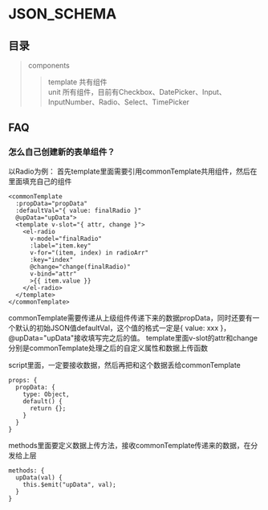 # JSON_SCHEMA

## 目录

>components
>>template  共有组件  
>>unit 所有组件，目前有Checkbox、DatePicker、Input、InputNumber、Radio、Select、TimePicker

## FAQ 
### 怎么自己创建新的表单组件？

以Radio为例：
首先template里面需要引用commonTemplate共用组件，然后在里面填充自己的组件

```
<commonTemplate
  :propData="propData"
  :defaultVal="{ value: finalRadio }"
  @upData="upData">
  <template v-slot="{ attr, change }">
    <el-radio
      v-model="finalRadio"
      :label="item.key"
      v-for="(item, index) in radioArr"
      :key="index"
      @change="change(finalRadio)"
      v-bind="attr"
      >{{ item.value }}
    </el-radio>
  </template>
</commonTemplate>
```
commonTemplate需要传递从上级组件传递下来的数据propData，同时还要有一个默认的初始JSON值defaultVal，这个值的格式一定是{ value: xxx }，@upData="upData"接收填写完之后的值。
template里面v-slot的attr和change分别是commonTemplate处理之后的自定义属性和数据上传函数

script里面，一定要接收数据，然后再把和这个数据丢给commonTemplate
```
props: {
  propData: {
    type: Object,
    default() {
      return {};
    }
  }
}
```
methods里面要定义数据上传方法，接收commonTemplate传递来的数据，在分发给上层
```
methods: {
  upData(val) {
    this.$emit("upData", val);
  }
}
```
